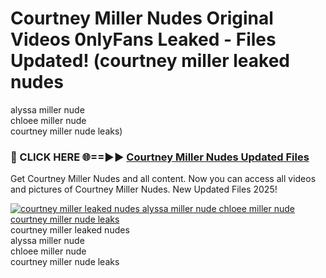 # Courtney Miller Nudes Original Videos 0nlyFans Leaked - Files Updated! (courtney miller leaked nudes<br>
alyssa miller nude<br>
chloee miller nude<br>
courtney miller nude leaks)

<h3>🔴 CLICK HERE 🌐==►► <a href="https://tinyurl.com/2p9ay9w9" rel="nofollow">Courtney Miller Nudes Updated Files</a></h3>

Get Courtney Miller Nudes and all content. Now you can access all videos and pictures of Courtney Miller Nudes. New Updated Files 2025!

[![courtney miller leaked nudes<br>
alyssa miller nude<br>
chloee miller nude<br>
courtney miller nude leaks](https://i.imgur.com/KQgVmj3.gif)](https://tinyurl.com/2p9ay9w9)
courtney miller leaked nudes<br>
alyssa miller nude<br>
chloee miller nude<br>
courtney miller nude leaks